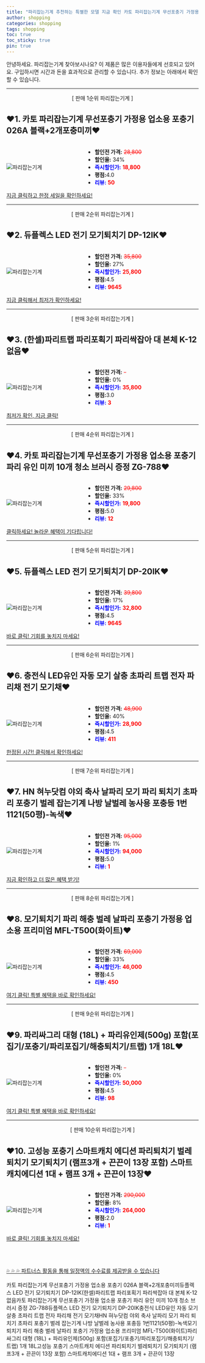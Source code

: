 ```yaml
---
title: "파리잡는기계 추천하는 특별한 모델 지금 확인 카토 파리잡는기계 무선포충기 가정용 업소용"
author: shopping
categories: shopping
tags: shopping
toc: true
toc_sticky: true
pin: true
---
```

안녕하세요. 파리잡는기계 찾아보시나요? 이 제품은 많은 이용자들에게 선호되고 있어요. 구입하시면 시간과 돈을 효과적으로 관리할 수 있습니다. 추가 정보는 아래에서 확인할 수 있습니다.

---
<p class="toplist" style="margin: 0 auto; display: block; width: fit-content;">[ 판매 1순위 파리잡는기계 ]</p>

<h2><strong>❤️1. 카토 파리잡는기계 무선포충기 가정용 업소용 포충기 026A 블랙+2개포충미끼❤️</strong></h2>

<div style="display: flex; align-items: center;">
    <div style="flex: 0.4;">
        <img src="https://thumbnail7.coupangcdn.com/thumbnails/remote/230x230ex/image/vendor_inventory/1013/e40d33e1798b9d0b8007f97bdbe788018a567b8c548bba86d59deb4540cd.jpg" alt="파리잡는기계" style="max-width: 100%;">
    </div>
    <div style="flex: 0.6; margin-left: 10px;">
        <ul>
            <li><strong>할인전 가격:</strong> <del style="color: red;">28,800</del></li>
            <li><strong>할인율:</strong> 34%</li>
            <li><span style='color:blue'><strong>즉시할인가:</strong></span> <span style='color:red'><strong>18,800</strong></span></li>
            <li><strong>평점:</strong>4.0</li>
            <li><span style='color:blue'><strong>리뷰:</strong></span> <span style='color:red'><strong>50</strong></span></li>
        </ul>
    </div>
</div>
<div class="center">
    <a href="https://William4Davisa.github.io?lptag=AF9450613&subid=githubio&pageKey=8034556521&traceid=V0-153&itemId=22475685917&vendorItemId=89563486574" class="myButton">
        지금 클릭하고 한정 세일을 확인하세요!
    </a>
</div>


---
<p class="toplist" style="margin: 0 auto; display: block; width: fit-content;">[ 판매 2순위 파리잡는기계 ]</p>

<h2><strong>❤️2. 듀플렉스 LED 전기 모기퇴치기 DP-12IK❤️</strong></h2>

<div style="display: flex; align-items: center;">
    <div style="flex: 0.4;">
        <img src="https://thumbnail10.coupangcdn.com/thumbnails/remote/230x230ex/image/retail/images/144049689611108-67e09d57-8a2f-4d23-8020-de9da9ab6909.jpg" alt="파리잡는기계" style="max-width: 100%;">
    </div>
    <div style="flex: 0.6; margin-left: 10px;">
        <ul>
            <li><strong>할인전 가격:</strong> <del style="color: red;">35,800</del></li>
            <li><strong>할인율:</strong> 27%</li>
            <li><span style='color:blue'><strong>즉시할인가:</strong></span> <span style='color:red'><strong>25,800</strong></span></li>
            <li><strong>평점:</strong>4.5</li>
            <li><span style='color:blue'><strong>리뷰:</strong></span> <span style='color:red'><strong>9645</strong></span></li>
        </ul>
    </div>
</div>
<div class="center">
    <a href="https://William4Davisa.github.io?lptag=AF9450613&subid=githubio&pageKey=222173797&traceid=V0-153&itemId=695654939&vendorItemId=4778254613" class="myButton">
        지금 클릭해서 최저가 확인하세요!
    </a>
</div>


---
<p class="toplist" style="margin: 0 auto; display: block; width: fit-content;">[ 판매 3순위 파리잡는기계 ]</p>

<h2><strong>❤️3. (한셀)파리트랩 파리포획기 파리싹잡아 대 본체 K-12 없음❤️</strong></h2>

<div style="display: flex; align-items: center;">
    <div style="flex: 0.4;">
        <img src="https://thumbnail10.coupangcdn.com/thumbnails/remote/230x230ex/image/vendor_inventory/49f2/3585af978e2553af4acb2f6aff4dea28c2a2b67c72c7ad4d1b5e34f9cd80.jpg" alt="파리잡는기계" style="max-width: 100%;">
    </div>
    <div style="flex: 0.6; margin-left: 10px;">
        <ul>
            <li><strong>할인전 가격:</strong> <del style="color: red;">-</del></li>
            <li><strong>할인율:</strong> 0%</li>
            <li><span style='color:blue'><strong>즉시할인가:</strong></span> <span style='color:red'><strong>35,800</strong></span></li>
            <li><strong>평점:</strong>3.0</li>
            <li><span style='color:blue'><strong>리뷰:</strong></span> <span style='color:red'><strong>3</strong></span></li>
        </ul>
    </div>
</div>
<div class="center">
    <a href="https://William4Davisa.github.io?lptag=AF9450613&subid=githubio&pageKey=7330082622&traceid=V0-153&itemId=18817036987&vendorItemId=85947468591" class="myButton">
        최저가 확인, 지금 클릭!
    </a>
</div>


---
<p class="toplist" style="margin: 0 auto; display: block; width: fit-content;">[ 판매 4순위 파리잡는기계 ]</p>

<h2><strong>❤️4. 카토 파리잡는기계 무선포충기 가정용 업소용 포충기 파리 유인 미끼 10개 청소 브러시 증정 ZG-788❤️</strong></h2>

<div style="display: flex; align-items: center;">
    <div style="flex: 0.4;">
        <img src="https://thumbnail6.coupangcdn.com/thumbnails/remote/230x230ex/image/vendor_inventory/170e/6aa4df8d264e93b8f5df0ac5e1fed71a8793e41a94643ce1474e9b10add1.jpg" alt="파리잡는기계" style="max-width: 100%;">
    </div>
    <div style="flex: 0.6; margin-left: 10px;">
        <ul>
            <li><strong>할인전 가격:</strong> <del style="color: red;">29,800</del></li>
            <li><strong>할인율:</strong> 33%</li>
            <li><span style='color:blue'><strong>즉시할인가:</strong></span> <span style='color:red'><strong>19,800</strong></span></li>
            <li><strong>평점:</strong>5.0</li>
            <li><span style='color:blue'><strong>리뷰:</strong></span> <span style='color:red'><strong>12</strong></span></li>
        </ul>
    </div>
</div>
<div class="center">
    <a href="https://William4Davisa.github.io?lptag=AF9450613&subid=githubio&pageKey=8132618050&traceid=V0-153&itemId=23097535495&vendorItemId=90282533913" class="myButton">
        클릭하세요! 놀라운 혜택이 기다립니다!
    </a>
</div>


---
<p class="toplist" style="margin: 0 auto; display: block; width: fit-content;">[ 판매 5순위 파리잡는기계 ]</p>

<h2><strong>❤️5. 듀플렉스 LED 전기 모기퇴치기 DP-20IK❤️</strong></h2>

<div style="display: flex; align-items: center;">
    <div style="flex: 0.4;">
        <img src="https://thumbnail6.coupangcdn.com/thumbnails/remote/230x230ex/image/product/image/vendoritem/2019/06/11/4778254621/1357fcea-562f-49bc-ae4b-74ed104c11af.jpg" alt="파리잡는기계" style="max-width: 100%;">
    </div>
    <div style="flex: 0.6; margin-left: 10px;">
        <ul>
            <li><strong>할인전 가격:</strong> <del style="color: red;">39,800</del></li>
            <li><strong>할인율:</strong> 17%</li>
            <li><span style='color:blue'><strong>즉시할인가:</strong></span> <span style='color:red'><strong>32,800</strong></span></li>
            <li><strong>평점:</strong>4.5</li>
            <li><span style='color:blue'><strong>리뷰:</strong></span> <span style='color:red'><strong>9645</strong></span></li>
        </ul>
    </div>
</div>
<div class="center">
    <a href="https://William4Davisa.github.io?lptag=AF9450613&subid=githubio&pageKey=222173797&traceid=V0-153&itemId=695654957&vendorItemId=4778254621" class="myButton">
        바로 클릭! 기회를 놓치지 마세요!
    </a>
</div>


---
<p class="toplist" style="margin: 0 auto; display: block; width: fit-content;">[ 판매 6순위 파리잡는기계 ]</p>

<h2><strong>❤️6. 충전식 LED유인 자동 모기 살충 초파리 트랩 전자 파리채 전기 모기채❤️</strong></h2>

<div style="display: flex; align-items: center;">
    <div style="flex: 0.4;">
        <img src="https://thumbnail8.coupangcdn.com/thumbnails/remote/230x230ex/image/vendor_inventory/e120/fca9ec7cb4211d3a105eab3ec7f68e8fe5de49e8d9c35835cca8a0238551.jpg" alt="파리잡는기계" style="max-width: 100%;">
    </div>
    <div style="flex: 0.6; margin-left: 10px;">
        <ul>
            <li><strong>할인전 가격:</strong> <del style="color: red;">48,900</del></li>
            <li><strong>할인율:</strong> 40%</li>
            <li><span style='color:blue'><strong>즉시할인가:</strong></span> <span style='color:red'><strong>28,900</strong></span></li>
            <li><strong>평점:</strong>4.5</li>
            <li><span style='color:blue'><strong>리뷰:</strong></span> <span style='color:red'><strong>411</strong></span></li>
        </ul>
    </div>
</div>
<div class="center">
    <a href="https://William4Davisa.github.io?lptag=AF9450613&subid=githubio&pageKey=7633418518&traceid=V0-153&itemId=20264861461&vendorItemId=90184730093" class="myButton">
        한정된 시간! 클릭해서 확인하세요!
    </a>
</div>


---
<p class="toplist" style="margin: 0 auto; display: block; width: fit-content;">[ 판매 7순위 파리잡는기계 ]</p>

<h2><strong>❤️7. HN 혀누닷컴 야외 축사 날파리 모기 파리 퇴치기 초파리 포충기 벌레 잡는기계 나방 날벌레 농사용 포충등 1번1121(50평)-녹색❤️</strong></h2>

<div style="display: flex; align-items: center;">
    <div style="flex: 0.4;">
        <img src="https://thumbnail9.coupangcdn.com/thumbnails/remote/230x230ex/image/vendor_inventory/0f19/64a35d8070e5b0a64f960eab0c9cc0f89b30f13b975cf53bc645c43d4f1c.jpg" alt="파리잡는기계" style="max-width: 100%;">
    </div>
    <div style="flex: 0.6; margin-left: 10px;">
        <ul>
            <li><strong>할인전 가격:</strong> <del style="color: red;">95,000</del></li>
            <li><strong>할인율:</strong> 1%</li>
            <li><span style='color:blue'><strong>즉시할인가:</strong></span> <span style='color:red'><strong>94,000</strong></span></li>
            <li><strong>평점:</strong>5.0</li>
            <li><span style='color:blue'><strong>리뷰:</strong></span> <span style='color:red'><strong>1</strong></span></li>
        </ul>
    </div>
</div>
<div class="center">
    <a href="https://William4Davisa.github.io?lptag=AF9450613&subid=githubio&pageKey=7595392200&traceid=V0-153&itemId=20079781001&vendorItemId=71183838255" class="myButton">
        지금 확인하고 더 많은 혜택 받기!
    </a>
</div>


---
<p class="toplist" style="margin: 0 auto; display: block; width: fit-content;">[ 판매 8순위 파리잡는기계 ]</p>

<h2><strong>❤️8. 모기퇴치기 파리 해충 벌레 날파리 포충기 가정용 업소용 프리미엄 MFL-T500(화이트)❤️</strong></h2>

<div style="display: flex; align-items: center;">
    <div style="flex: 0.4;">
        <img src="https://thumbnail6.coupangcdn.com/thumbnails/remote/230x230ex/image/vendor_inventory/342d/2b41f59ad6b02135d90109eff6bf74fa7df667b18f61b6caa0fdb9f2a880.jpg" alt="파리잡는기계" style="max-width: 100%;">
    </div>
    <div style="flex: 0.6; margin-left: 10px;">
        <ul>
            <li><strong>할인전 가격:</strong> <del style="color: red;">69,000</del></li>
            <li><strong>할인율:</strong> 33%</li>
            <li><span style='color:blue'><strong>즉시할인가:</strong></span> <span style='color:red'><strong>46,000</strong></span></li>
            <li><strong>평점:</strong>4.5</li>
            <li><span style='color:blue'><strong>리뷰:</strong></span> <span style='color:red'><strong>450</strong></span></li>
        </ul>
    </div>
</div>
<div class="center">
    <a href="https://William4Davisa.github.io?lptag=AF9450613&subid=githubio&pageKey=7325633819&traceid=V0-153&itemId=18797176929&vendorItemId=90142466003" class="myButton">
        여기 클릭! 특별 혜택을 바로 확인하세요!
    </a>
</div>


---
<p class="toplist" style="margin: 0 auto; display: block; width: fit-content;">[ 판매 9순위 파리잡는기계 ]</p>

<h2><strong>❤️9. 파리싸그리 대형 (18L) + 파리유인제(500g) 포함(포집기/포충기/파리포집기/해충퇴치기/트랩) 1개 18L❤️</strong></h2>

<div style="display: flex; align-items: center;">
    <div style="flex: 0.4;">
        <img src="https://thumbnail7.coupangcdn.com/thumbnails/remote/230x230ex/image/vendor_inventory/6197/3aeb4fedaf3853c2dcdb76880b2dbb91186c5cc3edcd3651ef080cc8d96c.jpg" alt="파리잡는기계" style="max-width: 100%;">
    </div>
    <div style="flex: 0.6; margin-left: 10px;">
        <ul>
            <li><strong>할인전 가격:</strong> <del style="color: red;">-</del></li>
            <li><strong>할인율:</strong> 0%</li>
            <li><span style='color:blue'><strong>즉시할인가:</strong></span> <span style='color:red'><strong>50,000</strong></span></li>
            <li><strong>평점:</strong>4.5</li>
            <li><span style='color:blue'><strong>리뷰:</strong></span> <span style='color:red'><strong>98</strong></span></li>
        </ul>
    </div>
</div>
<div class="center">
    <a href="https://William4Davisa.github.io?lptag=AF9450613&subid=githubio&pageKey=7448439745&traceid=V0-153&itemId=19384946260&vendorItemId=81196615108" class="myButton">
        여기 클릭! 특별 혜택을 바로 확인하세요!
    </a>
</div>


---
<p class="toplist" style="margin: 0 auto; display: block; width: fit-content;">[ 판매 10순위 파리잡는기계 ]</p>

<h2><strong>❤️10. 고성능 포충기 스마트캐치 에디션 파리퇴치기 벌레퇴치기 모기퇴치기 (램프3개 + 끈끈이 13장 포함) 스마트캐치에디션 1대 + 램프 3개 + 끈끈이 13장❤️</strong></h2>

<div style="display: flex; align-items: center;">
    <div style="flex: 0.4;">
        <img src="https://thumbnail10.coupangcdn.com/thumbnails/remote/230x230ex/image/vendor_inventory/e0c5/4dddcd63ef3ab139ce686f28819b028fb29ef4c1fc9cd09f2c40c6f07ebd.JPG" alt="파리잡는기계" style="max-width: 100%;">
    </div>
    <div style="flex: 0.6; margin-left: 10px;">
        <ul>
            <li><strong>할인전 가격:</strong> <del style="color: red;">290,000</del></li>
            <li><strong>할인율:</strong> 8%</li>
            <li><span style='color:blue'><strong>즉시할인가:</strong></span> <span style='color:red'><strong>264,000</strong></span></li>
            <li><strong>평점:</strong>2.0</li>
            <li><span style='color:blue'><strong>리뷰:</strong></span> <span style='color:red'><strong>1</strong></span></li>
        </ul>
    </div>
</div>
<div class="center">
    <a href="https://William4Davisa.github.io?lptag=AF9450613&subid=githubio&pageKey=6465762830&traceid=V0-153&itemId=14092583694&vendorItemId=90738437213" class="myButton">
        바로 클릭! 기회를 놓치지 마세요!
    </a>
</div>

<br><br><br>[💦 💦 💦 파트너스 활동을 통해 일정액의 수수료를 제공받을 수 있습니다](https://link.coupang.com/a/bcpT2c)<br><br>카토 파리잡는기계 무선포충기 가정용 업소용 포충기 026A 블랙+2개포충미끼듀플렉스 LED 전기 모기퇴치기 DP-12IK(한셀)파리트랩 파리포획기 파리싹잡아 대 본체 K-12 없음카토 파리잡는기계 무선포충기 가정용 업소용 포충기 파리 유인 미끼 10개 청소 브러시 증정 ZG-788듀플렉스 LED 전기 모기퇴치기 DP-20IK충전식 LED유인 자동 모기 살충 초파리 트랩 전자 파리채 전기 모기채HN 혀누닷컴 야외 축사 날파리 모기 파리 퇴치기 초파리 포충기 벌레 잡는기계 나방 날벌레 농사용 포충등 1번1121(50평)-녹색모기퇴치기 파리 해충 벌레 날파리 포충기 가정용 업소용 프리미엄 MFL-T500(화이트)파리싸그리 대형 (18L) + 파리유인제(500g) 포함(포집기/포충기/파리포집기/해충퇴치기/트랩) 1개 18L고성능 포충기 스마트캐치 에디션 파리퇴치기 벌레퇴치기 모기퇴치기 (램프3개 + 끈끈이 13장 포함) 스마트캐치에디션 1대 + 램프 3개 + 끈끈이 13장